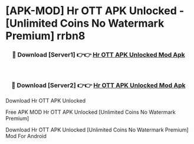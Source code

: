 # [APK-MOD] Hr OTT APK Unlocked - [Unlimited Coins No Watermark Premium] rrbn8



<div align="center">
<h3>🔴 Download [Server1] 👉👉 <a href="https://momento.my/?title=Hr_OTT_APK_Unlocked">Hr OTT APK Unlocked Mod Apk</a></h3><br>

<h3>🔴 Download [Server2] 👉👉 <a href="https://momento.my/?title=Hr_OTT_APK_Unlocked">Hr OTT APK Unlocked Mod Apk</a></h3>
</div>



Download Hr OTT APK Unlocked 

Free APK MOD Hr OTT APK Unlocked [Unlimited Coins No Watermark Premium]

Download Hr OTT APK Unlocked [Unlimited Coins No Watermark Premium] Mod For Android
